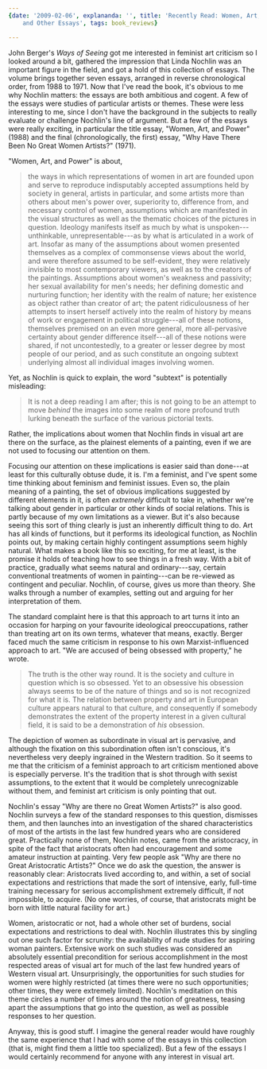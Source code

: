 ```yaml
---
{date: '2009-02-06', explananda: '', title: 'Recently Read: Women, Art, and Power
	and Other Essays', tags: book_reviews}

---
```

John Berger's <em>Ways of Seeing</em> got me interested in feminist art criticism so I looked around a bit, gathered the impression that Linda Nochlin was an important figure in the field, and got a hold of this collection of essays.  The volume brings together seven essays, arranged in reverse chronological order, from 1988 to 1971.  Now that I've read the book, it's obvious to me why Nochlin matters: the essays are both ambitious and cogent.  A few of the essays were studies of particular artists or themes.  These were less interesting to me, since I don't have the background in the subjects to really evaluate or challenge Nochlin's line of argument.  But a few of the essays were really exciting, in particular the title essay, "Women, Art, and Power" (1988) and the final (chronologically, the first) essay, "Why Have There Been No Great Women Artists?" (1971).

"Women, Art, and Power" is about, <blockquote>the ways in which representations of women in art are founded upon and serve to reproduce indisputably accepted assumptions held by society in general, artists in particular, and some artists more than others about men's power over, superiority to, difference from, and necessary control of women, assumptions which are manifested in the visual structures as well as the thematic choices of the pictures in question.  Ideology manifests itself as much by what is unspoken---unthinkable, unrepresentable---as by what is articulated in a work of art.  Insofar as many of the assumptions about women presented themselves as a complex of commonsense views about the world, and were therefore assumed to be self-evident, they were relatively invisible to most contemporary viewers, as well as to the creators of the paintings.  Assumptions about women's weakness and passivity; her sexual availability for men's needs; her defining domestic and nurturing function; her identity with the realm of nature; her existence as object rather than creator of art; the patent ridiculousness of her attempts to insert herself actively into the realm of history by means of work or engagement in political struggle---all of these notions, themselves premised on an even more general, more all-pervasive certainty about gender difference itself---all of these notions were shared, if not uncontestedly, to a greater or lesser degree by most people of our period, and as such constitute an ongoing subtext underlying almost all individual images involving women.</blockquote>
Yet, as Nochlin is quick to explain, the word "subtext" is potentially misleading: <blockquote>It is not a deep reading I am after; this is not going to be an attempt to move <em>behind</em> the images into some realm of more profound truth lurking beneath the surface of the various pictorial texts.</blockquote>Rather, the implications about women that Nochlin finds in visual art are there on the surface, as the plainest elements of a painting, even if we are not used to focusing our attention on them.

Focusing our attention on these implications is easier said than done---at least for this culturally obtuse dude, it is.  I'm a feminist, and I've spent some time thinking about feminism and feminist issues.  Even so, the plain meaning of a painting, the set of obvious implications suggested by different elements in it, is often <em>extremely</em> difficult to take in, whether we're talking about gender in particular or other kinds of social relations.  This is partly because of my own limitations as a viewer.  But it's also because seeing this sort of thing clearly is just an inherently difficult thing to do.  Art has all kinds of functions, but it performs its ideological function, as Nochlin points out, by making certain highly contingent assumptions seem highly natural.  What makes a book like this so exciting, for me at least, is the promise it holds of teaching how to see things in a fresh way.  With a bit of practice, gradually what seems natural and ordinary---say, certain conventional treatments of women in painting---can be re-viewed as contingent and peculiar.  Nochlin, of course, gives us more than theory.  She walks through a number of examples, setting out and arguing for her interpretation of them.

The standard complaint here is that this approach to art turns it into an occasion for harping on your favourite ideological preoccupations, rather than treating art on its own terms, whatever that means, exactly.  Berger faced much the same criticism in response to his own Marxist-influenced approach to art.  "We are accused of being obsessed with property," he wrote.
<blockquote>The truth is the other way round.  It is the society and culture in question which is so obsessed.  Yet to an obsessive his obsession always seems to be of the nature of things and so is not recognized for what it is.  The relation between property and art in European culture appears natural to that culture, and consequently if somebody demonstrates the extent of the property interest in a given cultural field, it is said to be a demonstration of <em>his</em> obsession.</blockquote>
The depiction of women as subordinate in visual art is pervasive, and although the fixation on this subordination often isn't conscious, it's nevertheless very deeply ingrained in the Western tradition.  So it seems to me that the criticism of a feminist approach to art criticism mentioned above is especially perverse.  It's the tradition that is shot through with sexist assumptions, to the extent that it would be completely unrecognizable without them, and feminist art criticism is only pointing that out.

Nochlin's essay "Why are there no Great Women Artists?" is also good.  Nochlin surveys a few of the standard responses to this question, dismisses them, and then launches into an investigation of the shared characteristics of most of the artists in the last few hundred years who are considered great.  Practically none of them, Nochlin notes, came from the aristocracy, in spite of the fact that aristocrats often had encouragement and some amateur instruction at painting.  Very few people ask "Why are there no Great Aristocratic Artists?"  Once we do ask the question, the answer is reasonably clear: Aristocrats lived according to, and within, a set of social expectations and restrictions that made the sort of intensive, early, full-time training necessary for serious accomplishment extremely difficult, if not impossible, to acquire.  (No one worries, of course, that aristocrats might be born with little natural facility for art.)

Women, aristocratic or not, had a whole other set of burdens, social expectations and restrictions to deal with.  Nochlin illustrates this by singling out one such factor for scrunity: the availability of nude studies for aspiring woman painters.  Extensive work on such studies was considered an absolutely essential precondition for serious accomplishment in the most respected areas of visual art for much of the last few hundred years of Western visual art.  Unsurprisingly, the opportunities for such studies for women were highly restricted (at times there were no such opportunities; other times, they were extremely limited).  Nochlin's meditation on this theme circles a number of times around the notion of greatness, teasing apart the assumptions that go into the question, as well as possible responses to her question.

Anyway, this is good stuff.  I imagine the general reader would have roughly the same experience that I had with some of the essays in this collection (that is, might find them a little too specialized).  But a few of the essays I would certainly recommend for anyone with any interest in visual art.
